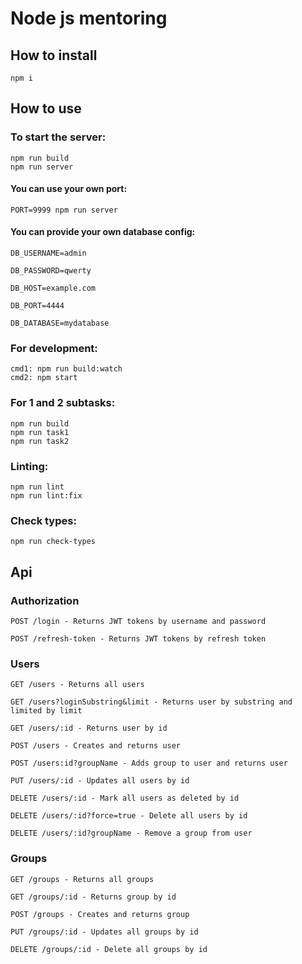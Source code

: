 # Node js mentoring

## How to install

```
npm i
```

## How to use

### To start the server:

```
npm run build
npm run server
```

#### You can use your own port:

`PORT=9999 npm run server`

#### You can provide your own database config:

`DB_USERNAME=admin`

`DB_PASSWORD=qwerty`

`DB_HOST=example.com`

`DB_PORT=4444`

`DB_DATABASE=mydatabase`

### For development:

```
cmd1: npm run build:watch
cmd2: npm start
```

### For 1 and 2 subtasks:

```
npm run build
npm run task1
npm run task2
```

### Linting:

```
npm run lint
npm run lint:fix
```

### Check types:

```
npm run check-types
```

## Api

### Authorization

```
POST /login - Returns JWT tokens by username and password
```

```
POST /refresh-token - Returns JWT tokens by refresh token
```

### Users

```
GET /users - Returns all users
```

```
GET /users?loginSubstring&limit - Returns user by substring and limited by limit
```

```
GET /users/:id - Returns user by id
```

```
POST /users - Creates and returns user
```

```
POST /users:id?groupName - Adds group to user and returns user
```

```
PUT /users/:id - Updates all users by id
```

```
DELETE /users/:id - Mark all users as deleted by id
```

```
DELETE /users/:id?force=true - Delete all users by id
```

```
DELETE /users/:id?groupName - Remove a group from user
```

### Groups

```
GET /groups - Returns all groups
```

```
GET /groups/:id - Returns group by id
```

```
POST /groups - Creates and returns group
```

```
PUT /groups/:id - Updates all groups by id
```

```
DELETE /groups/:id - Delete all groups by id
```
